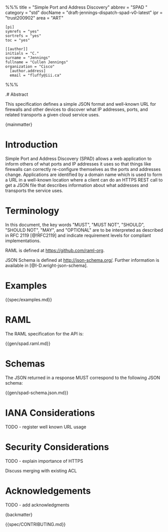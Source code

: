 %%%
    title = "Simple Port and Address Discovery"
    abbrev = "SPAD "
    category = "std"
    docName = "draft-jennings-dispatch-spad-v0-latest"
    ipr = "trust200902"
    area = "ART"

    [pi]
    symrefs = "yes"
    sortrefs = "yes"
    toc = "yes"

    [[author]]
    initials = "C."
    surname = "Jennings"
    fullname = "Cullen Jennings"
    organization = "Cisco"
      [author.address]
      email = "fluffy@iii.ca"


%%%

.# Abstract

This specification defines a simple JSON format and well-known URL for
firewalls and other devices to discover what IP addresses, ports, and
related transports a given cloud service uses.

{mainmatter}


# Introduction

Simple Port and Address Discovery (SPAD) allows a web application to
inform others of what ports and IP addresses it uses so that things
like firewalls can correctly re-configure themselves as the ports and
addresses change. Applications are identified by a domain name which
is used to form a URL in a well-known location where a client can do an
HTTPS REST call to get a JSON file that describes information about
what addresses and transports the service uses.


# Terminology

In this document, the key words "MUST", "MUST NOT", "SHOULD", "SHOULD
NOT", "MAY", and "OPTIONAL" are to be interpreted as described in RFC
2119 [@!RFC2119] and indicate requirement levels for compliant
implementations.

RAML is defined at <https://github.com/raml-org>.

JSON Schema is defined at <http://json-schema.org/>. Further
information is available in [@I-D.wright-json-schema].


# Examples

{{spec/examples.md}}


# RAML

The RAML specification for the API is:

{{gen/spad.raml.md}}


# Schemas

The JSON returned in a response MUST correspond to the following JSON schema:

{{gen/spad-schema.json.md}}


# IANA Considerations

TODO - register well known URL usage


# Security Considerations

TODO - explain importance of HTTPS

Discuss merging with existing ACL


# Acknowledgements

TODO - add acknowledgments


{backmatter}

{{spec/CONTRIBUTING.md}}
